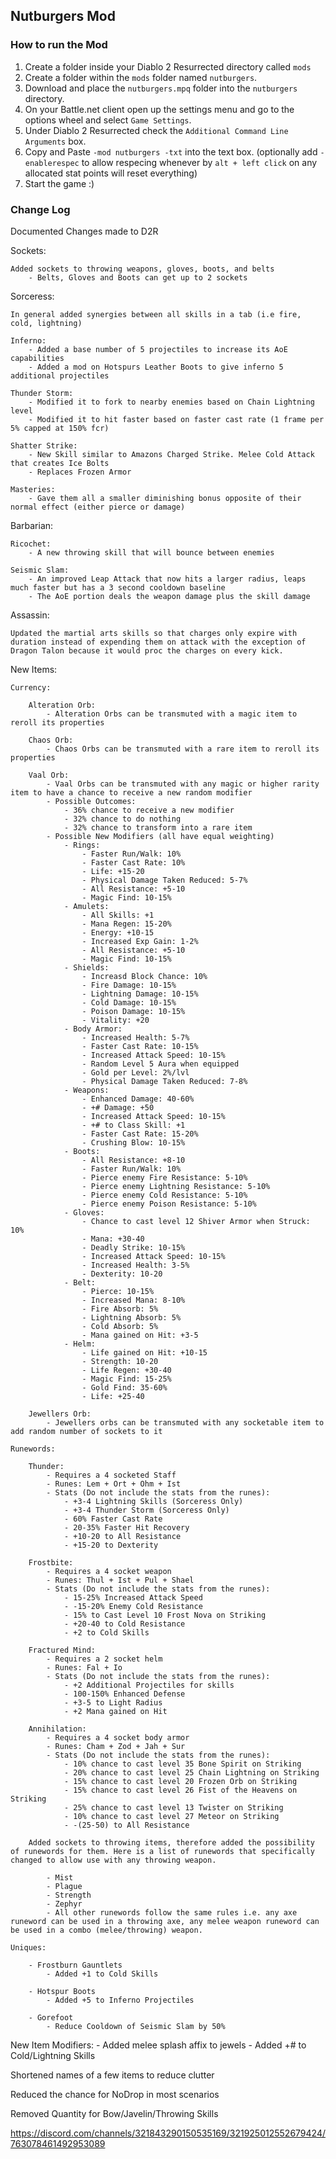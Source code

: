 ﻿## Nutburgers Mod


### How to run the Mod

1. Create a folder inside your Diablo 2 Resurrected directory called `mods`
2. Create a folder within the `mods` folder named `nutburgers`.
3. Download and place the `nutburgers.mpq` folder into the `nutburgers` directory.
4. On your Battle.net client open up the settings menu and go to the options wheel and select `Game Settings`.
5. Under Diablo 2 Resurrected check the `Additional Command Line Arguments` box.
6. Copy and Paste `-mod nutburgers -txt` into the text box. (optionally add `-enablerespec` to allow respecing whenever by `alt + left click` on any allocated stat points will reset everything)
7. Start the game :)

### Change Log

Documented Changes made to D2R

Sockets:

    Added sockets to throwing weapons, gloves, boots, and belts
        - Belts, Gloves and Boots can get up to 2 sockets

Sorceress:

    In general added synergies between all skills in a tab (i.e fire, cold, lightning)

    Inferno:
        - Added a base number of 5 projectiles to increase its AoE capabilities
        - Added a mod on Hotspurs Leather Boots to give inferno 5 additional projectiles

    Thunder Storm:
        - Modified it to fork to nearby enemies based on Chain Lightning level
        - Modified it to hit faster based on faster cast rate (1 frame per 5% capped at 150% fcr)
    
    Shatter Strike:
        - New Skill similar to Amazons Charged Strike. Melee Cold Attack that creates Ice Bolts
        - Replaces Frozen Armor

    Masteries:
        - Gave them all a smaller diminishing bonus opposite of their normal effect (either pierce or damage)

Barbarian:

    Ricochet:
        - A new throwing skill that will bounce between enemies

    Seismic Slam:
        - An improved Leap Attack that now hits a larger radius, leaps much faster but has a 3 second cooldown baseline
        - The AoE portion deals the weapon damage plus the skill damage

Assassin:

    Updated the martial arts skills so that charges only expire with duration instead of expending them on attack with the exception of Dragon Talon because it would proc the charges on every kick.

    
New Items:

    Currency:

        Alteration Orb:
            - Alteration Orbs can be transmuted with a magic item to reroll its properties

        Chaos Orb:
            - Chaos Orbs can be transmuted with a rare item to reroll its properties

        Vaal Orb:
            - Vaal Orbs can be transmuted with any magic or higher rarity item to have a chance to receive a new random modifier
            - Possible Outcomes:
                - 36% chance to receive a new modifier
                - 32% chance to do nothing
                - 32% chance to transform into a rare item
            - Possible New Modifiers (all have equal weighting)
                - Rings:
                    - Faster Run/Walk: 10%
                    - Faster Cast Rate: 10%
                    - Life: +15-20
                    - Physical Damage Taken Reduced: 5-7%
                    - All Resistance: +5-10
                    - Magic Find: 10-15%
                - Amulets:
                    - All Skills: +1
                    - Mana Regen: 15-20%
                    - Energy: +10-15
                    - Increased Exp Gain: 1-2%
                    - All Resistance: +5-10
                    - Magic Find: 10-15%
                - Shields:
                    - Increasd Block Chance: 10%
                    - Fire Damage: 10-15%
                    - Lightning Damage: 10-15%
                    - Cold Damage: 10-15%
                    - Poison Damage: 10-15%
                    - Vitality: +20
                - Body Armor:
                    - Increased Health: 5-7%
                    - Faster Cast Rate: 10-15%
                    - Increased Attack Speed: 10-15%
                    - Random Level 5 Aura when equipped
                    - Gold per Level: 2%/lvl
                    - Physical Damage Taken Reduced: 7-8%
                - Weapons:
                    - Enhanced Damage: 40-60%
                    - +# Damage: +50
                    - Increased Attack Speed: 10-15%
                    - +# to Class Skill: +1
                    - Faster Cast Rate: 15-20%
                    - Crushing Blow: 10-15%
                - Boots:
                    - All Resistance: +8-10
                    - Faster Run/Walk: 10%
                    - Pierce enemy Fire Resistance: 5-10%
                    - Pierce enemy Lightning Resistance: 5-10%
                    - Pierce enemy Cold Resistance: 5-10%
                    - Pierce enemy Poison Resistance: 5-10%
                - Gloves:
                    - Chance to cast level 12 Shiver Armor when Struck: 10%
                    - Mana: +30-40
                    - Deadly Strike: 10-15%
                    - Increased Attack Speed: 10-15%
                    - Increased Health: 3-5%
                    - Dexterity: 10-20
                - Belt:
                    - Pierce: 10-15%
                    - Increased Mana: 8-10%
                    - Fire Absorb: 5%
                    - Lightning Absorb: 5%
                    - Cold Absorb: 5%
                    - Mana gained on Hit: +3-5
                - Helm:
                    - Life gained on Hit: +10-15
                    - Strength: 10-20
                    - Life Regen: +30-40
                    - Magic Find: 15-25%
                    - Gold Find: 35-60%
                    - Life: +25-40

        Jewellers Orb:
            - Jewellers orbs can be transmuted with any socketable item to add random number of sockets to it

    Runewords:

        Thunder:
            - Requires a 4 socketed Staff
            - Runes: Lem + Ort + Ohm + Ist
            - Stats (Do not include the stats from the runes):
                - +3-4 Lightning Skills (Sorceress Only)
                - +3-4 Thunder Storm (Sorceress Only)
                - 60% Faster Cast Rate
                - 20-35% Faster Hit Recovery
                - +10-20 to All Resistance
                - +15-20 to Dexterity

        Frostbite:
            - Requires a 4 socket weapon
            - Runes: Thul + Ist + Pul + Shael
            - Stats (Do not include the stats from the runes):
                - 15-25% Increased Attack Speed
                - -15-20% Enemy Cold Resistance
                - 15% to Cast Level 10 Frost Nova on Striking
                - +20-40 to Cold Resistance
                - +2 to Cold Skills

        Fractured Mind:
            - Requires a 2 socket helm
            - Runes: Fal + Io
            - Stats (Do not include the stats from the runes):
                - +2 Additional Projectiles for skills
                - 100-150% Enhanced Defense
                - +3-5 to Light Radius
                - +2 Mana gained on Hit

        Annihilation:
            - Requires a 4 socket body armor
            - Runes: Cham + Zod + Jah + Sur
            - Stats (Do not include the stats from the runes):
                - 10% chance to cast level 35 Bone Spirit on Striking
                - 20% chance to cast level 25 Chain Lightning on Striking
                - 15% chance to cast level 20 Frozen Orb on Striking
                - 15% chance to cast level 26 Fist of the Heavens on Striking
                - 25% chance to cast level 13 Twister on Striking
                - 10% chance to cast level 27 Meteor on Striking
                - -(25-50) to All Resistance

        Added sockets to throwing items, therefore added the possibility of runewords for them. Here is a list of runewords that specifically changed to allow use with any throwing weapon.

            - Mist
            - Plague
            - Strength
            - Zephyr
            - All other runewords follow the same rules i.e. any axe runeword can be used in a throwing axe, any melee weapon runeword can be used in a combo (melee/throwing) weapon.

    Uniques:

        - Frostburn Gauntlets
            - Added +1 to Cold Skills

        - Hotspur Boots
            - Added +5 to Inferno Projectiles

        - Gorefoot
            - Reduce Cooldown of Seismic Slam by 50%
            
New Item Modifiers:
    - Added melee splash affix to jewels
    - Added +# to Cold/Lightning Skills

Shortened names of a few items to reduce clutter

Reduced the chance for NoDrop in most scenarios

Removed Quantity for Bow/Javelin/Throwing Skills


https://discord.com/channels/321843290150535169/321925012552679424/763078461492953089